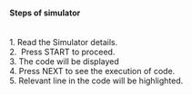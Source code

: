  <h4>Steps of simulator </h4><br>
                        1.&nbsp;Read the Simulator details.<br>
                        2.&nbsp; Press START to proceed. <br>
                        3.&nbsp;The code will be displayed <br>
                        4.&nbsp;Press NEXT to see the execution of code. <br>
                        5.&nbsp;Relevant line in the code will be highlighted.<br>
                        <br>
